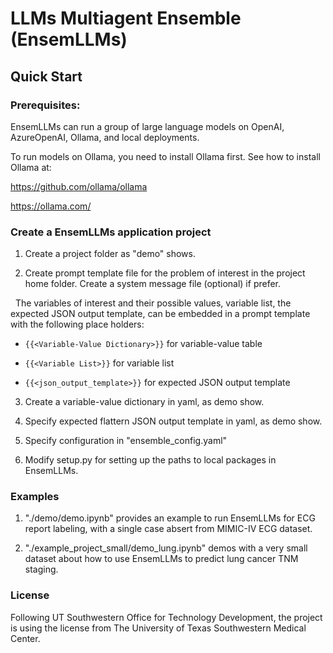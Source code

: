 # LLMs Multiagent Ensemble (EnsemLLMs)

## Quick Start

### Prerequisites:

EnsemLLMs can run a group of large language models on OpenAI, AzureOpenAI, Ollama, and local deployments.

To run models on Ollama, you need to install Ollama first. See how to install Ollama at:

https://github.com/ollama/ollama

https://ollama.com/

### Create a EnsemLLMs application project

1. Create a project folder as "demo" shows.

2. Create prompt template file for the problem of interest in the project home folder. Create a system message file (optional) if prefer. 

&nbsp;  The variables of interest and their possible values, variable list, the expected JSON output template, can be embedded in a prompt template with the following place holders:

- `{{<Variable-Value Dictionary>}}` for variable-value table

- `{{<Variable List>}}` for variable list

- `{{<json_output_template>}}` for expected JSON output template

3. Create a variable-value dictionary in yaml, as demo show.

4. Specify expected flattern JSON output template in yaml, as demo show.

5. Specify configuration in "ensemble_config.yaml"

6. Modify setup.py for setting up the paths to local packages in EnsemLLMs.
   
### Examples

1. "./demo/demo.ipynb" provides an example to run EnsemLLMs for ECG report labeling, with a single case absert from MIMIC-IV ECG dataset.
  
2. "./example_project_small/demo_lung.ipynb" demos with a very small dataset about how to use EnsemLLMs to predict lung cancer TNM staging.

### License
Following UT Southwestern Office for Technology Development, the project is using the license from The University of Texas Southwestern Medical Center.
